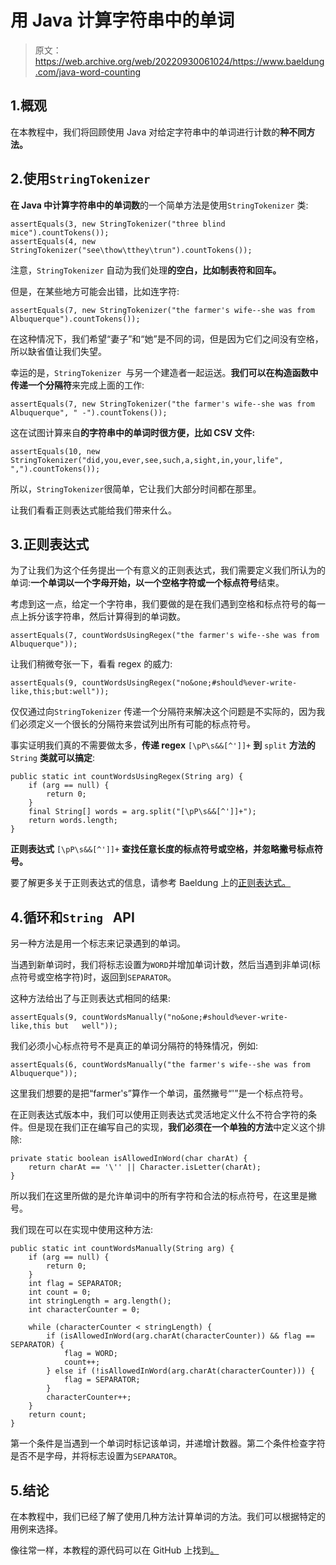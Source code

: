 # 用 Java 计算字符串中的单词

> 原文：<https://web.archive.org/web/20220930061024/https://www.baeldung.com/java-word-counting>

## 1.概观

在本教程中，我们将回顾使用 Java 对给定字符串中的单词进行计数的**种不同方法。**

## 2.使用`StringTokenizer`

**在 Java 中计算字符串中的单词数**的一个简单方法是使用`StringTokenizer` 类:

```
assertEquals(3, new StringTokenizer("three blind mice").countTokens());
assertEquals(4, new StringTokenizer("see\thow\tthey\trun").countTokens());
```

注意，`StringTokenizer` 自动为我们处理**的空白，比如制表符和回车。**

但是，在某些地方可能会出错，比如连字符:

```
assertEquals(7, new StringTokenizer("the farmer's wife--she was from Albuquerque").countTokens());
```

在这种情况下，我们希望“妻子”和“她”是不同的词，但是因为它们之间没有空格，所以缺省值让我们失望。

幸运的是，`StringTokenizer `与另一个建造者一起运送。**我们可以在构造函数中传递一个分隔符**来完成上面的工作:

```
assertEquals(7, new StringTokenizer("the farmer's wife--she was from Albuquerque", " -").countTokens());
```

这在试图计算来自**的字符串中的单词时很方便，比如 CSV 文件:**

```
assertEquals(10, new StringTokenizer("did,you,ever,see,such,a,sight,in,your,life", ",").countTokens());
```

所以，`StringTokenizer`很简单，它让我们大部分时间都在那里。

让我们看看正则表达式能给我们带来什么。

## 3.正则表达式

为了让我们为这个任务提出一个有意义的正则表达式，我们需要定义我们所认为的单词:**一个单词以一个字母开始，以一个空格字符或一个标点符号**结束。

考虑到这一点，给定一个字符串，我们要做的是在我们遇到空格和标点符号的每一点上拆分该字符串，然后计算得到的单词数。

```
assertEquals(7, countWordsUsingRegex("the farmer's wife--she was from Albuquerque"));
```

让我们稍微夸张一下，看看 regex 的威力:

```
assertEquals(9, countWordsUsingRegex("no&one;#should%ever-write-like,this;but:well"));
```

仅仅通过向`StringTokenizer` 传递一个分隔符来解决这个问题是不实际的，因为我们必须定义一个很长的分隔符来尝试列出所有可能的标点符号。

事实证明我们真的不需要做太多，**传递 regex** `[\pP\s&&[^']]+` **到** `split` **方法的** `String` **类就可以搞定**:

```
public static int countWordsUsingRegex(String arg) {
    if (arg == null) {
        return 0;
    }
    final String[] words = arg.split("[\pP\s&&[^']]+");
    return words.length;
}
```

**正则表达式** `[\pP\s&&[^']]+` **查找任意长度的标点符号或空格，并忽略撇号标点符号。**

要了解更多关于正则表达式的信息，请参考 Baeldung 上的[正则表达式。](/web/20221129215915/https://www.baeldung.com/regular-expressions-java)

## 4.循环和`String ` API

另一种方法是用一个标志来记录遇到的单词。

当遇到新单词时，我们将标志设置为`WORD`并增加单词计数，然后当遇到非单词(标点符号或空格字符)时，返回到`SEPARATOR`。

这种方法给出了与正则表达式相同的结果:

```
assertEquals(9, countWordsManually("no&one;#should%ever-write-like,this but   well")); 
```

我们必须小心标点符号不是真正的单词分隔符的特殊情况，例如:

```
assertEquals(6, countWordsManually("the farmer's wife--she was from Albuquerque"));
```

这里我们想要的是把“farmer's”算作一个单词，虽然撇号“'”是一个标点符号。

在正则表达式版本中，我们可以使用正则表达式灵活地定义什么不符合字符的条件。但是现在我们正在编写自己的实现，**我们必须在一个单独的方法**中定义这个排除:

```
private static boolean isAllowedInWord(char charAt) {
    return charAt == '\'' || Character.isLetter(charAt);
} 
```

所以我们在这里所做的是允许单词中的所有字符和合法的标点符号，在这里是撇号。

我们现在可以在实现中使用这种方法:

```
public static int countWordsManually(String arg) {
    if (arg == null) {
        return 0;
    }
    int flag = SEPARATOR;
    int count = 0;
    int stringLength = arg.length();
    int characterCounter = 0;

    while (characterCounter < stringLength) {
        if (isAllowedInWord(arg.charAt(characterCounter)) && flag == SEPARATOR) {
            flag = WORD;
            count++;
        } else if (!isAllowedInWord(arg.charAt(characterCounter))) {
            flag = SEPARATOR;
        }
        characterCounter++;
    }
    return count;
}
```

第一个条件是当遇到一个单词时标记该单词，并递增计数器。第二个条件检查字符是否不是字母，并将标志设置为`SEPARATOR`。

## 5.结论

在本教程中，我们已经了解了使用几种方法计算单词的方法。我们可以根据特定的用例来选择。

像往常一样，本教程的源代码可以在 GitHub 上找到[。](https://web.archive.org/web/20221129215915/https://github.com/eugenp/tutorials/tree/master/core-java-modules/core-java-string-algorithms-2)